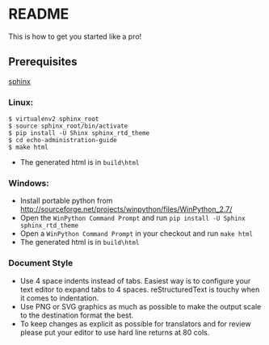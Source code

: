 # README #

This is how to get you started like a pro!

## Prerequisites ##

[sphinx](http://mkdocs.readthedocs.org/en/0.10)

### Linux: ###

```
$ virtualenv2 sphinx_root
$ source sphinx_root/bin/activate
$ pip install -U Shinx sphinx_rtd_theme
$ cd echo-administration-guide
$ make html
```
* The generated html is in ``build\html``

### Windows: ###

* Install portable python from http://sourceforge.net/projects/winpython/files/WinPython_2.7/
* Open the ``WinPython Command Prompt`` and run ``pip install -U Sphinx sphinx_rtd_theme``
* Open a ``WinPython Command Prompt`` in your checkout and run ``make html``
* The generated html is in ``build\html``

### Document Style ###
* Use 4 space indents instead of tabs.  Easiest way is to configure your text editor to expand tabs to 4 spaces.  reStructuredText is touchy when it comes to indentation.
* Use PNG or SVG graphics as much as possible to make the output scale to the destination format the best.
* To keep changes as explicit as possible for translators and for review please put your editor to use hard line returns at 80 cols.